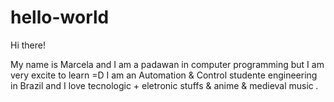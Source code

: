 # hello-world

Hi there!

My name is Marcela and I am a padawan in computer programming but I am very excite to learn =D
I am an Automation & Control studente engineering in Brazil and I love tecnologic + eletronic stuffs & anime & medieval music *.*
